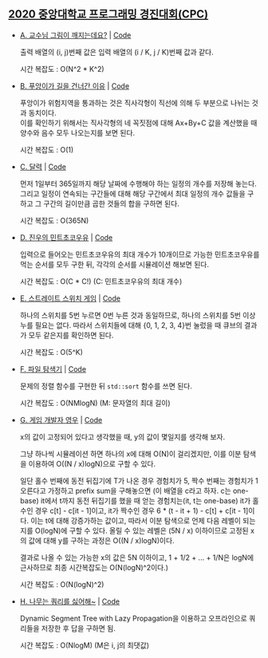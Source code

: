 ## [2020 중앙대학교 프로그래밍 경진대회(CPC)](https://www.acmicpc.net/category/detail/2345)

* [A. 교수님 그림이 깨지는데요?](https://www.acmicpc.net/problem/20205) | [Code](../boj/20205/main.cpp)

    출력 배열의 (i, j)번째 값은 입력 배열의 (i / K, j / K)번째 값과 같다.

    시간 복잡도 : O(N^2 * K^2)

* [B. 푸앙이가 길을 건너간 이유](https://www.acmicpc.net/problem/20206) | [Code](../boj/20206/main.cpp)

    푸앙이가 위험지역을 통과하는 것은 직사각형이 직선에 의해 두 부분으로 나뉘는 것과 동치이다. \
    이를 확인하기 위해서는 직사각형의 네 꼭짓점에 대해 Ax+By+C 값을 계산했을 때 양수와 음수 모두 나오는지를 보면 된다.

    시간 복잡도 : O(1)

* [C. 달력](https://www.acmicpc.net/problem/20207) | [Code](../boj/20207/main.cpp)

    먼저 1일부터 365일까지 해당 날짜에 수행해야 하는 일정의 개수를 저장해 놓는다. \
    그리고 일정이 연속되는 구간들에 대해 해당 구간에서 최대 일정의 개수 값들을 구하고 그 구간의 길이만큼 곱한 것들의 합을 구하면 된다.

    시간 복잡도 : O(365N)

* [D. 진우의 민트초코우유](https://www.acmicpc.net/problem/20208) | [Code](../boj/20208/main.cpp)

    입력으로 들어오는 민트초코우유의 최대 개수가 10개이므로 가능한 민트초코우유를 먹는 순서를 모두 구한 뒤, 각각의 순서를 시뮬레이션 해보면 된다.

    시간 복잡도 : O(C * C!) (C: 민트초코우유의 최대 개수)

* [E. 스트레이트 스위치 게임](https://www.acmicpc.net/problem/20209) | [Code](../boj/20209/main.cpp)

    하나의 스위치를 5번 누르면 0번 누른 것과 동일하므로, 하나의 스위치를 5번 이상 누를 필요는 없다. 따라서 스위치들에 대해 {0, 1, 2, 3, 4}번 눌렀을 때 큐브의 결과가 모두 같은지를 확인하면 된다.

    시간 복잡도 : O(5^K)

* [F. 파일 탐색기](https://www.acmicpc.net/problem/20210) | [Code](../boj/20210/main.cpp)

    문제의 정렬 함수를 구현한 뒤 `std::sort` 함수를 쓰면 된다.

    시간 복잡도 : O(NMlogN) (M: 문자열의 최대 길이)

* [G. 게임 개발자 영우](https://www.acmicpc.net/problem/20211) | [Code](../boj/20211/main.cpp)

    x의 값이 고정되어 있다고 생각했을 때, y의 값이 몇일지를 생각해 보자.

    그냥 하나씩 시뮬레이션 하면 하나의 x에 대해 O(N)이 걸리겠지만, 이를 이분 탐색을 이용하여 O((N / x)logN)으로 구할 수 있다.

    일단 홀수 번째에 동전 뒤집기에 T가 나온 경우 경험치가 5, 짝수 번째는 경험치가 1 오른다고 가정하고 prefix sum을 구해놓으면 (이 배열을 c라고 하자. c는 one-base)
    it에서 t까지 동전 뒤집기를 했을 때 얻는 경험치는(it, t는 one-base) it가 홀수인 경우 c[t] - c[it - 1]이고, it가 짝수인 경우 6 * (t - it + 1) - c[t] + c[it - 1]이다.
    이는 t에 대해 강증가하는 값이고, 따라서 이분 탐색으로 언제 다음 레벨이 되는지를 O(logN)에 구할 수 있다.
    올릴 수 있는 레벨은 (5N / x) 이하이므로 고정된 x의 값에 대해 y를 구하는 과정은 O((N / x)logN)이다.

    결과로 나올 수 있는 가능한 x의 값은 5N 이하이고, 1 + 1/2 + ... + 1/N은 logN에 근사하므로 최종 시간복잡도는 O(N(logN)^2이다.)

    시간 복잡도 : O(N(logN)^2)

* [H. 나무는 쿼리를 싫어해~](https://www.acmicpc.net/problem/20212) | [Code](../boj/20212/main.cpp)

    Dynamic Segment Tree with Lazy Propagation을 이용하고 오프라인으로 쿼리들을 저장한 후 답을 구하면 됨.

    시간 복잡도 : O(NlogM) (M은 i, j의 최댓값)
